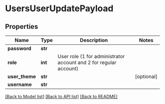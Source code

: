 # UsersUserUpdatePayload

## Properties
Name | Type | Description | Notes
------------ | ------------- | ------------- | -------------
**password** | **str** |  | 
**role** | **int** | User role (1 for administrator account and 2 for regular account) | 
**user_theme** | **str** |  | [optional] 
**username** | **str** |  | 

[[Back to Model list]](../README.md#documentation-for-models) [[Back to API list]](../README.md#documentation-for-api-endpoints) [[Back to README]](../README.md)


